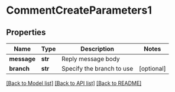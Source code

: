 # CommentCreateParameters1

## Properties
Name | Type | Description | Notes
------------ | ------------- | ------------- | -------------
**message** | **str** | Reply message body | 
**branch** | **str** | Specify the branch to use | [optional] 

[[Back to Model list]](../README.md#documentation-for-models) [[Back to API list]](../README.md#documentation-for-api-endpoints) [[Back to README]](../README.md)


